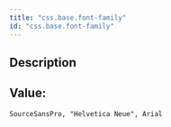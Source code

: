 ```yaml
---
title: "css.base.font-family"
id: "css.base.font-family"
---
```

## Description



## Value: 
```
SourceSansPro, "Helvetica Neue", Arial
```